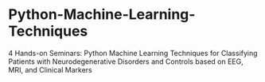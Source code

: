# Python-Machine-Learning-Techniques
4 Hands-on Seminars: Python Machine Learning Techniques for Classifying Patients with Neurodegenerative Disorders and Controls based on EEG, MRI, and Clinical Markers
